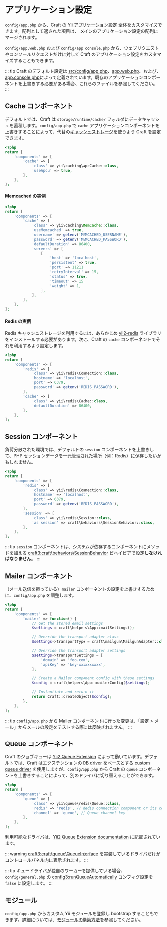 # アプリケーション設定

`config/app.php` から、Craft の [Yii アプリケーション設定](https://www.yiiframework.com/doc/guide/2.0/en/structure-applications#application-configurations) 全体をカスタマイズできます。配列として返された項目は、 メインのアプリケーション設定の配列にマージされます。

`config/app.web.php` および `config/app.console.php` から、ウェブリクエストやコンソールリクエストだけに対して Craft のアプリケーション設定をカスタマイズすることもできます。

::: tip
Craft のデフォルト設定は [src/config/app.php](https://github.com/craftcms/cms/blob/master/src/config/app.php)、[app.web.php](https://github.com/craftcms/cms/blob/master/src/config/app.web.php)、および、[app.console.php](https://github.com/craftcms/cms/blob/master/src/config/app.console.php)によって定義されています。既存のアプリケーションコンポーネントを上書きする必要がある場合、これらのファイルを参照してください。
:::

## Cache コンポーネント

デフォルトでは、Craft は `storage/runtime/cache/` フォルダにデータキャッシュを蓄積します。`config/app.php` で `cache` アプリケーションコンポーネントを上書きすることによって、代替の[キャッシュストレージ](https://www.yiiframework.com/doc/guide/2.0/en/caching-data#supported-cache-storage)を使うよう Craft を設定できます。

```php
<?php
return [
    'components' => [
        'cache' => [
            'class' => yii\caching\ApcCache::class,
            'useApcu' => true,
        ],
    ],
];
```

#### Memcached の実例

```php
<?php
return [
    'components' => [
        'cache' => [
            'class' => yii\caching\MemCache::class,
            'useMemcached' => true,
            'username' => getenv('MEMCACHED_USERNAME'),
            'password' => getenv('MEMCACHED_PASSWORD'),
            'defaultDuration' => 86400,
            'servers' => [
                [
                    'host' => 'localhost',
                    'persistent' => true,
                    'port' => 11211,
                    'retryInterval' => 15,
                    'status' => true,
                    'timeout' => 15,
                    'weight' => 1,
                ],
            ],
        ],
    ],
];
```

#### Redis の実例

Redis キャッシュストレージを利用するには、あらかじめ [yii2-redis](https://github.com/yiisoft/yii2-redis) ライブラリをインストールする必要があります。次に、Craft の `cache` コンポーネントでそれを利用するよう設定します。

```php
<?php
return [
    'components' => [
        'redis' => [
            'class' => yii\redis\Connection::class,
            'hostname' => 'localhost',
            'port' => 6379,
            'password' => getenv('REDIS_PASSWORD'),
        ],
        'cache' => [
            'class' => yii\redis\Cache::class,
            'defaultDuration' => 86400,
        ],
    ],
];
```

## Session コンポーネント

負荷分散された環境では、デフォルトの `session` コンポーネントを上書きして、PHP セッションデータを一元管理された場所（例：Redis）に保存したいかもしれません。

```php
<?php
return [
    'components' => [
        'redis' => [
            'class' => yii\redis\Connection::class,
            'hostname' => 'localhost',
            'port' => 6379,
            'password' => getenv('REDIS_PASSWORD'),
        ],
        'session' => [
            'class' => yii\redis\Session::class,
            'as session' => craft\behaviors\SessionBehavior::class,
        ],
    ],
];
```

::: tip
`session` コンポーネントは、システムが依存するコンポーネントにメソッドを加える <craft3:craft\behaviors\SessionBehavior> ビヘイビアで設定**しなければなりません**。
:::

## Mailer コンポーネント

（メール送信を担っている）`mailer` コンポーネントの設定を上書きするために、`config/app.php` を調整します。

```php
<?php
return [
    'components' => [
        'mailer' => function() {
            // Get the stored email settings
            $settings = craft\helpers\App::mailSettings();

            // Override the transport adapter class
            $settings->transportType = craft\mailgun\MailgunAdapter::class;

            // Override the transport adapter settings
            $settings->transportSettings = [
                'domain' => 'foo.com',
                'apiKey' => 'key-xxxxxxxxxx',
            ];

            // Create a Mailer component config with these settings
            $config = craft\helpers\App::mailerConfig($settings);

            // Instantiate and return it
            return Craft::createObject($config);
        },
    ],
];
```

::: tip
`config/app.php` から Mailer コンポーネントに行った変更は、「設定 > メール」からメールの設定をテストする際には反映されません。
:::

## Queue コンポーネント

Craft のジョブキューは [Yii2 Queue Extension](https://github.com/yiisoft/yii2-queue) によって動いています。デフォルトでは、Craft はエクステンションの [DB driver](https://github.com/yiisoft/yii2-queue/blob/master/docs/guide/driver-db.md) をベースとする [custom queue driver](craft3:craft\queue\Queue) を使用しますが、`config/app.php` から Craft の `queue` コンポーネントを上書きすることによって、別のドライバに切り替えることができます。

```php
<?php
return [
    'components' => [
        'queue' => [
            'class' => yii\queue\redis\Queue::class,
            'redis' => 'redis', // Redis connection component or its config
            'channel' => 'queue', // Queue channel key
        ],
    ],
];
```

利用可能なドライバは、[Yii2 Queue Extension documentation](https://github.com/yiisoft/yii2-queue/tree/master/docs/guide) に記載されています。

::: warning
<craft3:craft\queue\QueueInterface> を実装しているドライバだけがコントロールパネル内に表示されます。
:::

::: tip
キュードライバが独自のワーカーを提供している場合、`config/general.php` の <config3:runQueueAutomatically> コンフィグ設定を `false` に設定します。
:::

## モジュール

`config/app.php` からカスタム Yii モジュールを登録し bootstrap することもできます。詳細については、[モジュールの構築方法](../extend/module-guide.md)を参照してください。
